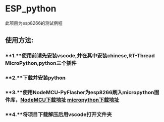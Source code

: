 # ESP_python
此项目为esp8266的测试例程

## 使用方法:

### **1.**使用前请先安装vscode,并在其中安装chinese,RT-Thread MicroPython,python三个插件

### **2.**下载并安装python

### **3.**使用NodeMCU-PyFlasher为esp8266刷入micropython固件库，[NodeMCU下载地址](https://github.com/marcelstoer/nodemcu-pyflasher/releases/tag/v5.0.0)  [micropython下载地址](https://micropython.org/download/)


### **4.**将项目下载解压后用vscode打开文件夹
